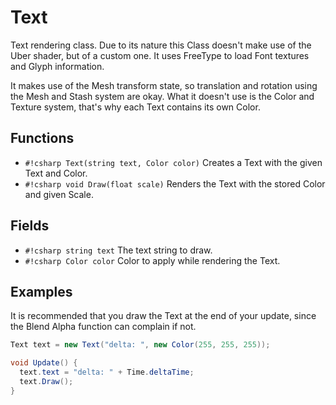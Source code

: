 # Text

Text rendering class. Due to its nature this Class doesn't make use of the Uber shader, but of a
custom one. It uses FreeType to load Font textures and Glyph information.

It makes use of the Mesh transform state, so translation and rotation using the Mesh and Stash
system are okay. What it doesn't use is the Color and Texture system, that's why each Text contains
its own Color.

## Functions

- `#!csharp Text(string text, Color color)` Creates a Text with the given Text and Color.
- `#!csharp void Draw(float scale)` Renders the Text with the stored Color and given Scale.

## Fields

- `#!csharp string text` The text string to draw.
- `#!csharp Color color` Color to apply while rendering the Text.

## Examples

It is recommended that you draw the Text at the end of your update, since the Blend Alpha function
can complain if not.

```csharp
Text text = new Text("delta: ", new Color(255, 255, 255));

void Update() {
  text.text = "delta: " + Time.deltaTime;
  text.Draw();
}
```
